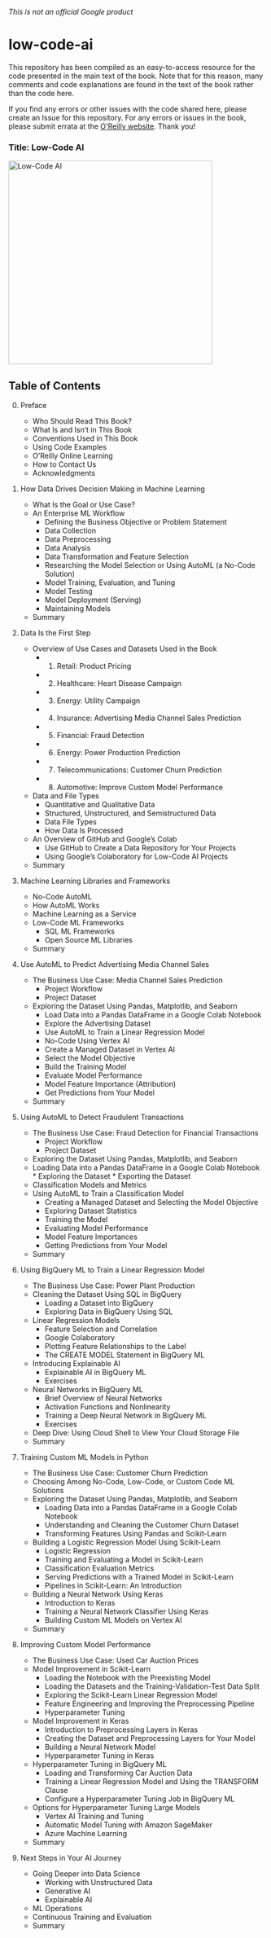 *This is not an official Google product*

# low-code-ai
This repository has been compiled as an easy-to-access resource for the code presented in the main text of the book. Note that for this reason, many comments and code explanations are found in the text of the book rather than the code here. 

If you find any errors or other issues with the code shared here, please create an Issue for this repository. For any errors or issues in the book, please submit errata at the [O'Reilly website](http://oreilly.com/catalog/0636920860877/errata?_gl=1*1beeaae*_ga*MTcwOTUxOTQ3OS4xNjc2NzUwNTU0*_ga_092EL089CH*MTY5NDk3MTk1MS41LjAuMTY5NDk3MTk1Ny41NC4wLjA.). Thank you!

### Title: Low-Code AI

<img src="Low-Code_AI.png" alt="Low-Code AI" width="400"/>

## Table of Contents
0. Preface
   *  Who Should Read This Book?
   *  What Is and Isn’t in This Book
   *  Conventions Used in This Book
   *  Using Code Examples
   *  O’Reilly Online Learning
   *  How to Contact Us
   *  Acknowledgments

1. How Data Drives Decision Making in Machine Learning
   *  What Is the Goal or Use Case?
   *  An Enterprise ML Workflow
       *  Defining the Business Objective or Problem Statement
       *  Data Collection
       *  Data Preprocessing
       *  Data Analysis
       *  Data Transformation and Feature Selection
       *  Researching the Model Selection or Using AutoML (a No-Code Solution)
       *  Model Training, Evaluation, and Tuning
       *  Model Testing
       *  Model Deployment (Serving)
       *  Maintaining Models
   *  Summary

2. Data Is the First Step
   *  Overview of Use Cases and Datasets Used in the Book
       *  1. Retail: Product Pricing
       *  2. Healthcare: Heart Disease Campaign
       *  3. Energy: Utility Campaign
       *  4. Insurance: Advertising Media Channel Sales Prediction
       *  5. Financial: Fraud Detection
       *  6. Energy: Power Production Prediction
       *  7. Telecommunications: Customer Churn Prediction
       *  8. Automotive: Improve Custom Model Performance
   *  Data and File Types
       *  Quantitative and Qualitative Data
       *  Structured, Unstructured, and Semistructured Data
       *  Data File Types
       *  How Data Is Processed
   *  An Overview of GitHub and Google’s Colab
       *  Use GitHub to Create a Data Repository for Your Projects
       *  Using Google’s Colaboratory for Low-Code AI Projects
   *  Summary

3. Machine Learning Libraries and Frameworks
   *  No-Code AutoML
   *  How AutoML Works
   *  Machine Learning as a Service
   *  Low-Code ML Frameworks
       *  SQL ML Frameworks
       *  Open Source ML Libraries
   *  Summary

4. Use AutoML to Predict Advertising Media Channel Sales
   *  The Business Use Case: Media Channel Sales Prediction
       *  Project Workflow
       *  Project Dataset
   *  Exploring the Dataset Using Pandas, Matplotlib, and Seaborn
       *  Load Data into a Pandas DataFrame in a Google Colab Notebook
       *  Explore the Advertising Dataset
       *  Use AutoML to Train a Linear Regression Model
       *  No-Code Using Vertex AI
       *  Create a Managed Dataset in Vertex AI
       *  Select the Model Objective
       *  Build the Training Model
       *  Evaluate Model Performance
       *  Model Feature Importance (Attribution)
       *  Get Predictions from Your Model
   *  Summary

5. Using AutoML to Detect Fraudulent Transactions
   *  The Business Use Case: Fraud Detection for Financial Transactions
       *  Project Workflow
       *  Project Dataset
   *  Exploring the Dataset Using Pandas, Matplotlib, and Seaborn
     *  Loading Data into a Pandas DataFrame in a Google Colab Notebook
       *  Exploring the Dataset
       *  Exporting the Dataset
   *  Classification Models and Metrics
   *  Using AutoML to Train a Classification Model
       *  Creating a Managed Dataset and Selecting the Model Objective
       *  Exploring Dataset Statistics
       *  Training the Model
       *  Evaluating Model Performance
       *  Model Feature Importances
       *  Getting Predictions from Your Model
   *  Summary

6. Using BigQuery ML to Train a Linear Regression Model
   *  The Business Use Case: Power Plant Production
   *  Cleaning the Dataset Using SQL in BigQuery
       *  Loading a Dataset into BigQuery
       *  Exploring Data in BigQuery Using SQL
   *  Linear Regression Models
       *  Feature Selection and Correlation
       *  Google Colaboratory
       *  Plotting Feature Relationships to the Label
       *  The CREATE MODEL Statement in BigQuery ML
   *  Introducing Explainable AI
       *  Explainable AI in BigQuery ML
       *  Exercises
   *  Neural Networks in BigQuery ML
       *  Brief Overview of Neural Networks
       *  Activation Functions and Nonlinearity
       *  Training a Deep Neural Network in BigQuery ML
       *  Exercises
   *  Deep Dive: Using Cloud Shell to View Your Cloud Storage File
   *  Summary

7. Training Custom ML Models in Python
   *  The Business Use Case: Customer Churn Prediction
   *  Choosing Among No-Code, Low-Code, or Custom Code ML Solutions
   *  Exploring the Dataset Using Pandas, Matplotlib, and Seaborn
       *  Loading Data into a Pandas DataFrame in a Google Colab Notebook
       *  Understanding and Cleaning the Customer Churn Dataset
       *  Transforming Features Using Pandas and Scikit-Learn
   *  Building a Logistic Regression Model Using Scikit-Learn
       *  Logistic Regression
       *  Training and Evaluating a Model in Scikit-Learn
       *  Classification Evaluation Metrics
       *  Serving Predictions with a Trained Model in Scikit-Learn
       *  Pipelines in Scikit-Learn: An Introduction
   *  Building a Neural Network Using Keras
       *  Introduction to Keras
       *  Training a Neural Network Classifier Using Keras
       *  Building Custom ML Models on Vertex AI
   *  Summary

8. Improving Custom Model Performance
   *  The Business Use Case: Used Car Auction Prices
   *  Model Improvement in Scikit-Learn
       *  Loading the Notebook with the Preexisting Model
       *  Loading the Datasets and the Training-Validation-Test Data Split
       *  Exploring the Scikit-Learn Linear Regression Model
       *  Feature Engineering and Improving the Preprocessing Pipeline
       *  Hyperparameter Tuning
   *  Model Improvement in Keras
       *  Introduction to Preprocessing Layers in Keras
       *  Creating the Dataset and Preprocessing Layers for Your Model
       *  Building a Neural Network Model
       *  Hyperparameter Tuning in Keras
   *  Hyperparameter Tuning in BigQuery ML
       *  Loading and Transforming Car Auction Data
       *  Training a Linear Regression Model and Using the TRANSFORM Clause
       *  Configure a Hyperparameter Tuning Job in BigQuery ML
   *  Options for Hyperparameter Tuning Large Models
       *  Vertex AI Training and Tuning
       *  Automatic Model Tuning with Amazon SageMaker
       *  Azure Machine Learning
   *  Summary

9. Next Steps in Your AI Journey
   *  Going Deeper into Data Science
       *  Working with Unstructured Data
       *  Generative AI
       *  Explainable AI
   *  ML Operations
   *  Continuous Training and Evaluation
   *  Summary
